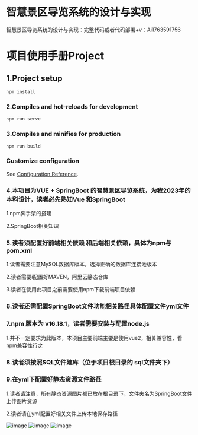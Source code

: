 # 智慧景区导览系统的设计与实现
智慧景区导览系统的设计与实现：完整代码或者代码部署+v：Ai1763591756



# 项目使用手册Project

## 1.Project setup
```
npm install
```

### 2.Compiles and hot-reloads for development
```
npm run serve
```

### 3.Compiles and minifies for production
```
npm run build
```

### Customize configuration
See [Configuration Reference](https://cli.vuejs.org/config/).
### 4.本项目为VUE + SpringBoot 的智慧景区导览系统，为我2023年的本科设计，读者必先熟知Vue 和SpringBoot 

1.npm脚手架的搭建

2.SpringBoot相关知识

### 5.读者须配置好前端相关依赖 和后端相关依赖，具体为npm与pom.xml

1.读者需要注意MySQL数据库版本，选择正确的数据库连接池版本

2.读者需要i配置好MAVEN，阿里云静态仓库

3.读者在使用此项目之前需要使用npm下载前端项目依赖



### 6.读者还需配置SpringBoot文件功能相关路径具体配置文件yml文件

### 7.npm 版本为 v16.18.1，读者需要安装与配置node.js

1.并不一定要求为此版本，本项目主要前端主要是使用vue2，相关兼容性，看npm兼容性行之

### 8.读者须按照SQL文件建库（位于项目根目录的 sql文件夹下）



### 9.在yml下配置好静态资源文件路径 

1.读者请注意，所有静态资源图片都已放在根目录下，文件夹名为SpringBoot文件上传图片资源

2.读者请在yml配置好相关文件上传本地保存路径

![image](https://github.com/quanjames/Smart-scenic-guide-system/assets/77729309/2396f986-7a99-4049-9311-13e5ae9fd6d4)
![image](https://github.com/quanjames/Smart-scenic-guide-system/assets/77729309/d8615835-edc7-434f-b21c-2cc2d18a15f0)
![image](https://github.com/quanjames/Smart-scenic-guide-system/assets/77729309/c12024b1-8d07-46bf-84a5-c77783c4c8ee)



